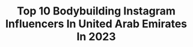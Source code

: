---
title: Top 10 Bodybuilding Instagram Influencers In United Arab Emirates In 2023
description: >-
  Find top bodybuilding Instagram influencers in United Arab Emirates in 2023. Most popular hashtags: #bodybuilding #gym #dubai #fitness.
platform: Instagram
hits: 21
text_top: Identify the top-rated Instagram influencers on inBeat.
text_bottom: inBeat holds 21 Instagram influencers like this in United Arab Emirates for you to work with.
profiles:
  - username: "arshad54153"
    fullname: >-
      Mohammed arshad
    bio: >-
      -🎂- 23 may 1995 -🏋- Bodybuilding -👻- Bigboss_396 - 📍- UAE -Fujairah-Dibba🇦🇪 👇😁👇 YOUTUBE PAGE 👇😁👇
    location: "United Arab Emirates"
    followers: 14389
    engagement: 3522
    commentsToLikes: 0.020369
    id: ck9wpcthv8q1c0j78pb9vntwv
    verified: false
    hashtags: "#stage3tuned, #cute, #kitten, #mustang"
  - username: "aeebeh"
    fullname: >-
      Ali Omar 🇮🇶 | علي عمر
    bio: >-
      Life Coach I exist to inspire you Athlete with 🏆 25x | Marketer 🧑‍🎓 DXB | London 📍 @zerofatae | @expinapp | @almaskoof_
    location: "United Arab Emirates"
    followers: 176421
    engagement: 48
    commentsToLikes: 0.262171
    id: ck13ceb8yzxpq0i19vdq74msa
    verified: false
    hashtags: "#bodybuilding, #bodybuilder, #gym, #uae"
  - username: "nasser.omayer"
    fullname: >-
      Nass Omayer
    bio: >-
      N7 NB 💍 Homs- Dubai
    location: "United Arab Emirates"
    followers: 5349
    engagement: 1237
    commentsToLikes: 0.067661
    id: ckf5rgo7kclnr0j23qscu7myo
    verified: false
    hashtags: "#fitnessmotivation, #family, #dubailife, #workout"
  - username: "kamran_nateghiii"
    fullname: >-
      Kamran Nateghi
    bio: >-
      🇮🇷🇸🇪 Model | Bodybuilder | Boxer | Father | Grandfather 🥈IFBB Championships Dubai 2016 Silver 🥇WFF Ireland 2016 Honorary Gold
    location: "United Arab Emirates"
    followers: 50213
    engagement: 584
    commentsToLikes: 0.054377
    id: ck9wii7lo2dtv0j78joaqhfce
    verified: false
    hashtags: "#gang, #fitnes, #modeling, #portrait"
  - username: "fouad_sharifian"
    fullname: >-
      Fouad.sharifian  🧿
    bio: >-
      19/December /1982 🇦🇪Lives in DUBAI Supply parts and send to Iran,تامين قطعات و ارسال به ايران @sharifian.yadak
    location: "United Arab Emirates"
    followers: 17458
    engagement: 636
    commentsToLikes: 0.046403
    id: ck6ueovoms8730j71onfictqz
    verified: false
    hashtags: "#life, #likesforlike, #perfect, #lifestyle"
  - username: "bayan.dxb"
    fullname: >-
      ❋❁ ฿ Ẵ ¥ Ẵ ₦ ❃❋
    bio: >-
      Fitness freak (trainer) ZIN”💪🏻🤸🏻‍♀️ For Business inquiry contact my email👇🏼 📧:bayandxb93@gmail.com ______ Tiktok: Bayan.dxb 👻: bayan.dxb 📍: Dubai
    location: "United Arab Emirates"
    followers: 17086
    engagement: 803
    commentsToLikes: 0.030925
    id: ck8wd0wezd9gf0j781o2rpt4w
    verified: false
    hashtags: "#explore, #workoutfromhome, #explorepage, #fit"
  - username: "daly_fit"
    fullname: >-
      • ᎠᎪᏞᎥᏞᎪ ᎾᏒᏆᎬᎶᎪ💎 🇮🇨 ⒾⒻⒷⒷ
    bio: >-
      ғɪᴛɴᴇss ᴄᴏᴀᴄʜ Exsoldier 🧑🏻‍✈️ 🇪🇸🇺🇸📍MIAMI / Now DUBAI 🇦🇪 💪🏼 @gymkillerofficial 🐉 @dragonpharma_llc 💃🏻 @zumba ZIN 🏃🏻‍♀️ @wearestrongnation SYNC
    location: "United Arab Emirates"
    followers: 126892
    engagement: 467
    commentsToLikes: 0.007190
    id: ck5q0rg697e720i11nf77u1ua
    verified: false
    hashtags: "#beauty, #sunset, #fitnesslife, #muscle"
  - username: "ferdubai"
    fullname: >-
      Fernando 🇪🇸 | Dubai 🇦🇪
    bio: >-
      💪🏼Getting ambitious people in shape in 90days. Check the results of my last clients after the lock down 🦠 12weeks plan👉🏼 @yourtransformationchallenge
    location: "United Arab Emirates"
    followers: 53606
    engagement: 245
    commentsToLikes: 0.026516
    id: ck5zvkxyv4ffr0i142x0u7ckz
    verified: false
    hashtags: "#quote, #mindset, #training, #quotes"
  - username: "yasir_khan_official"
    fullname: >-
      Yasir Khan
    bio: >-
      •Founder/CEO of world-renowned transformation program TYB @transform_yb •Transformation guru •Celebrity trainer •Professional fitness model
    location: "United Arab Emirates"
    followers: 48040
    engagement: 200
    commentsToLikes: 0.032723
    id: ckap1ru06vuoi0i78xitdfl1d
    verified: false
    hashtags: "#transformationindubai, #fitdubai, #beforeafter, #uaefitness"
  - username: "bo_raiysh"
    fullname: >-
      Faisal_alzaabi
    bio: >-
      🥇1st Dubai Physique 2014 🏋🏻Personal Trainer & Online Coach 👇For business services click on the link below or DM 📥 https://linktr.ee/Bo_raiysh
    location: "United Arab Emirates"
    followers: 21446
    engagement: 658
    commentsToLikes: 0.042055
    id: ck5btbo1ffocc0i11jx5084u0
    verified: false
    hashtags: "#shuwaikh, #summer, #training, #lifestyle"
---